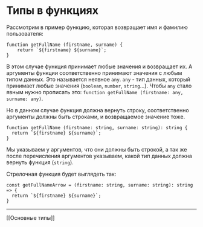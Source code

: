 # Типы в функциях
Рассмотрим в пример функцию, которая возвращает имя и фамилию пользователя:
```
function getFullName (firstname, surname) {
	return `${firstname} ${surname}`;
}
```

В этом случае функция принимает любые значения и возвращает их. А аргументы функции соответственно принимают значения с любым типом данных. Это называется неявное `any`. 
`any` - тип данных, который принимает любые значения (`boolean`, `number`, `string`...). Чтобы `any` стало явным нужно прописать это:
`function getFullName (firstname: any, surname: any)`.

Но в данном случае функция должна вернуть строку, соответственно аргументы должны быть строками, и возвращаемое значение тоже.
```
function getFullName (firstname: string, surname: string): string {
  return `${firstname} ${surname}`;
}
```

Мы указываем у аргументов, что они должны быть строкой, а так же после перечисления аргументов указываем, какой тип данных должна вернуть функция (`string`).

Стрелочная функция будет выглядеть так:
```
const getFullNameArrow = (firstname: string, surname: string): string => {
  return `${firstname} ${surname}`;
}
```

---
[[Основные типы]]